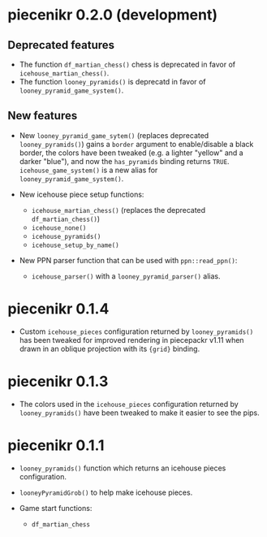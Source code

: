 piecenikr 0.2.0 (development)
=============================

Deprecated features
-------------------

* The function `df_martian_chess()` chess is deprecated in favor of `icehouse_martian_chess()`.
* The function `looney_pyramids()` is deprecatd in favor of `looney_pyramid_game_system()`.

New features
------------

* New `looney_pyramid_game_sytem()` (replaces deprecated `looney_pyramids()`)
  gains a `border` argument to enable/disable a black border,
  the colors have been tweaked (e.g. a lighter "yellow" and a darker "blue"),
  and now the `has_pyramids` binding returns `TRUE`.
  `icehouse_game_system()` is a new alias for `looney_pyramid_game_system()`.
* New icehouse piece setup functions:

  - `icehouse_martian_chess()` (replaces the deprecated `df_martian_chess()`)
  - `icehouse_none()`
  - `icehouse_pyramids()`
  - `icehouse_setup_by_name()`

* New PPN parser function that can be used with `ppn::read_ppn()`:

  - `icehouse_parser()` with a `looney_pyramid_parser()` alias.

piecenikr 0.1.4
===============

* Custom ``icehouse_pieces`` configuration returned by ``looney_pyramids()``
  has been tweaked for improved rendering in piecepackr v1.11
  when drawn in an oblique projection with its `{grid}` binding.

piecenikr 0.1.3
===============

* The colors used in the ``icehouse_pieces`` configuration returned by ``looney_pyramids()``
  have been tweaked to make it easier to see the pips.

piecenikr 0.1.1
================

* ``looney_pyramids()`` function which returns an icehouse pieces configuration.
* ``looneyPyramidGrob()`` to help make icehouse pieces.
* Game start functions:

  - ``df_martian_chess``
